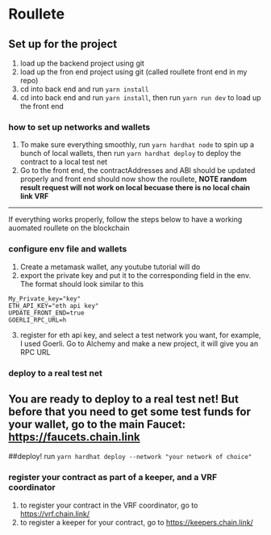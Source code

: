 # Roullete
## Set up for the project
1. load up the backend project using git 
2. load up the fron end project using git (called roullete front end in my repo)
3. cd into back end and run `yarn install`
4. cd into back end and run `yarn install`, then run `yarn run dev` to load up the front end 
### how to set up networks and wallets
1. To make sure everything smoothly, run `yarn hardhat node` to spin up a bunch of local wallets, then run `yarn hardhat deploy` to deploy the contract to a local test net 
2. Go to the front end, the contractAddresses and ABI should be updated properly and front end should now show the roullete, **NOTE random result request will not work on local becuase there is no local chain link VRF** 
----
If everything works properly, follow the steps below to have a working auomated roullete on the blockchain 

### configure env file and wallets 
1. Create a metamask wallet, any youtube tutorial will do 
2. export the private key and put it to the corresponding field in the env. The format should look similar to this 
```
My_Private_key="key"
ETH_API_KEY="eth api key"
UPDATE_FRONT_END=true
GOERLI_RPC_URL=h
```
3. register for eth api key, and select a test network you want, for example, I used Goerli. Go to Alchemy and make a new project, it will give you an RPC URL

### deploy to a real test net 
You are ready to deploy to a real test net! But before that you need to get some test funds for your wallet, 
go to the main Faucet: https://faucets.chain.link
------
##deploy!
run `yarn hardhat deploy --network "your network of choice"`

### register your contract as part of a keeper, and a VRF coordinator 
1. to register your contract in the VRF coordinator, go to https://vrf.chain.link/
2. to register a keeper for your contract, go to https://keepers.chain.link/












